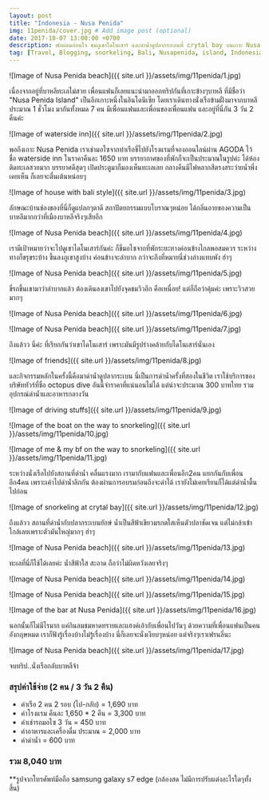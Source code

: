 ```yaml
---
layout: post
title: "Indonesia - Nusa Penida"
img: 11penida/cover.jpg # Add image post (optional)
date: 2017-10-07 13:00:00 +0700
description: พักผ่อนย่อนใจ ชมภูเขาไดโนเสาร์ และดำน้ำดูปลากระเบนที่ crytal bay บนเกาะ Nusa Penida
tag: [Travel, Blogging, snorkeling, Bali, Nusapenida, island, Indonesia]
---
```


![Image of Nusa Penida beach]({{ site.url }}/assets/img/11penida/1.jpg)

เนื่องจากอยู่ที่บาหลีทะเลไม่สวย เพื่อนแฟนก็เลยแนะนำมาออกทริปกันที่เกาะข้างๆบาหลี ที่มีชื่อว่า "Nusa Penida Island" เป็นอีกเกาะหนึ่งในอินโดนีเซีย โดยเราเดินทางนั่งเรือข้ามฝั่งมาจากบาหลี ประมาณ 1 ชั่วโมง มากันทั้งหมด 7 คน มีเพื่อนแฟนและเพื่อนของเพื่อนแฟน และอยู่ที่นี่กัน 3 วัน 2 คืนค่ะ  

![Image of waterside inn]({{ site.url }}/assets/img/11penida/2.jpg)

พอถึงเกาะ Nusa Penida เราเช่ามอไซจากท่าเรือขี่ไปยังโรงแรมที่จองออนไลน์ผ่าน AGODA ไว้ ชื่อ waterside inn ในราคาคืนละ 1650 บาท บรรยากาศของที่พักก็จะเป็นประมาณในรูปค่ะ ได้ห้องติดทะเลสวยมาก บรรยาศดีสุดๆ เปิดประตูมาก็มองเห็นทะเลเลย กลางคืนมีไฟหลากสีตรงสระว่ายน้ำพึ่งเคยเห็น ก็เลยจะตื่นเต้นหน่อยๆ  

![Image of house with bali style]({{ site.url }}/assets/img/11penida/3.jpg)

ลักษณะบ้านช่องของที่นี่ก็ดูแปลกๆตาดี สถาปัตยกรรมแบบโบราณๆหน่อย ได้กลิ่นอายของความเป็นบาหลีมากกว่าที่เมืองบาหลีจริงๆเสียอีก

![Image of Nusa Penida beach]({{ site.url }}/assets/img/11penida/4.jpg)

เรามีเป้าหมายว่าจะไปดูเขาไดโนเสาร์กันค่ะ ก็ขี่มอไซจากที่พักระยะทางค่อนข้างไกลพอสมควร ระหว่างทางก็ขรุขระบ้าง ขึ้นลงภูเขาสูงบ้าง ค่อนข้างจะลำบาก กว่าจะถึงที่หมายนี่ช่วงล่างแทบพัง ฮ่าๆ

![Image of Nusa Penida beach]({{ site.url }}/assets/img/11penida/5.jpg)

ขี่รถขึ้นเขามาว่าลำบากแล้ว ต้องเดินลงเขาไปยังจุดชมวิวอีก คือเหนื่อย! แต่ก็ถือว่าคุ้มค่ะ เพราะวิวสวยมากๆ

![Image of Nusa Penida beach]({{ site.url }}/assets/img/11penida/6.jpg)

![Image of Nusa Penida beach]({{ site.url }}/assets/img/11penida/7.jpg)

ถึงแล้วว นี่ค่ะ ที่เรียกกันว่าเขาไดโนเสาร์ เพราะมันมีรูปร่างคล้ายกับไดโนเสาร์นั่นเอง

![Image of friends]({{ site.url }}/assets/img/11penida/8.jpg)

และกิจกรรมหลักในครั้งนี้คือมาดำน้ำดูปลากระเบน นี่เป็นการดำน้ำครั้งที่สองในชีวิต เราใช้บริการของบริษัททัวร์ที่ชื่อ octopus dive อันนี้จำราคาที่แน่นอนไม่ได้ แต่น่าจะประมาณ 300 บาทไทย รวมอุปกรณ์ดำน้ำและอาหารกลางวัน

![Image of driving stuffs]({{ site.url }}/assets/img/11penida/9.jpg)

![Image of the boat on the way to snorkeling]({{ site.url }}/assets/img/11penida/10.jpg)

![Image of me & my bf on the way to snorkeling]({{ site.url }}/assets/img/11penida/11.jpg)

ระหว่างนั่งเรือไปยังสถานที่ดำน้ำ คลื่นแรงมาก เรามากับแฟนและเพื่อนอีก2คน แยกกันกับเพื่อนอีก4คน เพราะเค้าไปดำน้ำลึกกัน ต้องผ่านการอบรมก่อนถึงจะดำได้ เรายังไม่เคยเรียนก็ได้แต่ดำน้ำตื้นไปก่อน

![Image of snorkeling at crytal bay]({{ site.url }}/assets/img/11penida/12.jpg)

ถึงแล้วว สถานที่ดำน้ำกับปลากระเบนยักษ์ น้ำเป็นสีฟ้าเขียวมรกตใสเห็นตัวปลาชัดเจน แต่ไม่กล้าเข้าไกล้เลยเพราะตัวมันใหญ่มากๆ ฮ่าๆ

![Image of Nusa Penida beach]({{ site.url }}/assets/img/11penida/13.jpg)

ทะเลที่นี่ก็ใช้ได้เลยค่ะ น้ำสีฟ้าใส สะอาด ถือว่าไม่ผิดหวังเลยจริงๆ

![Image of Nusa Penida beach]({{ site.url }}/assets/img/11penida/14.jpg)

![Image of Nusa Penida beach]({{ site.url }}/assets/img/11penida/15.jpg)

![Image of the bar at Nusa Penida]({{ site.url }}/assets/img/11penida/16.jpg)

นอกนั้นก็ไม่มีไรมาก แค่กินลมชมหาดทรายและแฮงค์เอ้ากับเพื่อนไปวันๆ ด้วยความที่เพื่อนแฟนเป็นคนอังกฤษหมด เราก็ฟังรู้เรื่องบ้างไม่รู้เรื่องบ้าง นี่ก็เลยจะนั่งเงียบๆหน่อย แต่จริงๆเราเฟรนลี่นะ

![Image of Nusa Penida beach]({{ site.url }}/assets/img/11penida/17.jpg)

จบทริป..นั่งเรือกลับบาหลีจ้า

### สรุปค่าใช้จ่าย (2 คน / 3 วัน 2 คืน)  
- ค่าเรือ 2 คน 2 รอบ (ไป-กลับ) = 1,690 บาท  
- ค่าโรงแรม คืนละ 1,650 * 2 คืน = 3,300 บาท  
- ค่าเช่ารถมอไซ 3 วัน = 450 บาท  
- ค่าอาหารและเครื่องดื่ม ประมาณ = 2,000 บาท  
- ค่าดำน้ำ = 600 บาท  

### รวม 8,040 บาท  

**รูปจากโทรศัพท์มือถือ samsung galaxy s7 edge (กล้องสด ไม่มีการปรับแต่งอะไรใดๆทั้งสิ้น)
